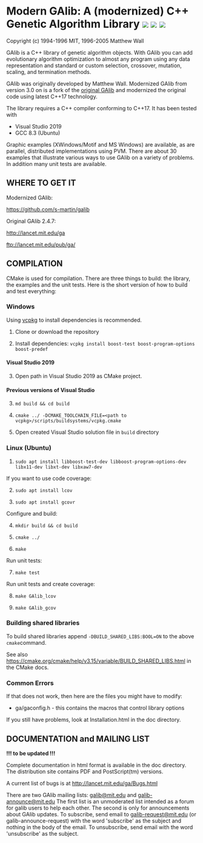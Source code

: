 # Modern GAlib: A (modernized) C++ Genetic Algorithm Library ![](https://github.com/s-martin/galib/workflows/CI-Linux/badge.svg) ![](https://github.com/s-martin/galib/workflows/CI-Windows/badge.svg) ![](https://github.com/s-martin/galib/workflows/CodeQL/badge.svg)

Copyright (c) 1994-1996 MIT, 1996-2005 Matthew Wall

GAlib is a C++ library of genetic algorithm objects.  With GAlib you can add 
evolutionary algorithm optimization to almost any program using any data 
representation and standard or custom selection, crossover, mutation, 
scaling, and termination methods.

GAlib was originally developed by Matthew Wall. 
Modernized GAlib from version 3.0 on is a fork of the [original GAlib](http://lancet.mit.edu/ga 
) and modernized the
original code using latest C++17 technology.  

The library requires a C++ compiler conforming to C++17. It has been tested with
- Visual Studio 2019
- GCC 8.3 (Ubuntu)

Graphic examples (XWindows/Motif and MS Windows) are available, as are 
parallel, distributed implementations using PVM.  There are about 30 examples
that illustrate various ways to use GAlib on a variety of problems.
In addition many unit tests are available.

## WHERE TO GET IT ##

Modernized GAlib:

https://github.com/s-martin/galib

Original GAlib 2.4.7:

http://lancet.mit.edu/ga 

ftp://lancet.mit.edu/pub/ga/

## COMPILATION ##

CMake is used for compilation. There are three things to build: the library, the examples
and the unit tests. Here is the
short version of how to build and test everything:

### Windows ###

Using [vcpkg](https://github.com/microsoft/vcpkg) to install dependencies is recommended.

1. Clone or download the repository

2. Install dependencies: `vcpkg install boost-test boost-program-options boost-predef`

#### Visual Studio 2019 ####

3. Open path in Visual Studio 2019 as CMake project.

#### Previous versions of Visual Studio ####

3. `md build && cd build`

4. `cmake ../ -DCMAKE_TOOLCHAIN_FILE=<path to vcpkg>/scripts/buildsystems/vcpkg.cmake`

5. Open created Visual Studio solution file in `build` directory

### Linux (Ubuntu) ###

1. `sudo apt install libboost-test-dev libboost-program-options-dev libx11-dev libxt-dev libxaw7-dev`

If you want to use code coverage:

2. `sudo apt install lcov`

3. `sudo apt install gcovr`

Configure and build:

4. `mkdir build && cd build`

5. `cmake ../`

6. `make`

Run unit tests:

7. `make test`

Run unit tests and create coverage:

8. `make GAlib_lcov`

9. `make GAlib_gcov`

### Building shared libraries

To build shared libraries append `-DBUILD_SHARED_LIBS:BOOL=ON` to the above `cmake`command.

See also https://cmake.org/cmake/help/v3.15/variable/BUILD_SHARED_LIBS.html in the CMake docs.

### Common Errors

If that does not work, then here are the files you might have to modify:

- ga/gaconfig.h  - this contains the macros that control library options

If you still have problems, look at Installation.html in the doc directory.

## DOCUMENTATION and MAILING LIST  ##

**!!! to be updated !!!**

Complete documentation in html format is available in the doc directory.  The 
distribution site contains PDF and PostScript(tm) versions.

A current list of bugs is at http://lancet.mit.edu/ga/Bugs.html

There are two GAlib mailing lists:  galib@mit.edu and galib-announce@mit.edu
The first list is an unmoderated list intended as a forum for galib users to
help each other.  The second is only for announcements about GAlib updates.
To subscribe, send email to galib-request@mit.edu (or galib-announce-request)
with the word 'subscribe' as the subject and nothing in the body of the email.
To unsubscribe, send email with the word 'unsubscribe' as the subject.
